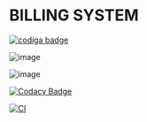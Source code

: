 # BILLING SYSTEM


<a href="https://app.codiga.io/public/user/github/Kavya1-2-3">
   <img src="https://api.codiga.io/public/badge/user/github/Kavya1-2-3?style=light" alt="codiga badge" />
</a>

![image](https://user-images.githubusercontent.com/101272208/161370581-a23d5948-27ce-4a9f-a290-e2a35d3c81bb.png)

![image](https://user-images.githubusercontent.com/101272208/161370593-02b723a4-3db1-4d47-b019-a2107a3418ed.png)

[![Codacy Badge](https://app.codacy.com/project/badge/Grade/458e0e448e9f424c9fa5f05ab3bb991f)](https://www.codacy.com/gh/Kavya1-2-3/Main-project/dashboard?utm_source=github.com&amp;utm_medium=referral&amp;utm_content=Kavya1-2-3/Main-project&amp;utm_campaign=Badge_Grade)

[![CI](https://github.com/Kavya1-2-3/M1_Billing-system-main/actions/workflows/1main.yml/badge.svg)](https://github.com/Kavya1-2-3/M1_Billing-system-main/actions/workflows/1main.yml)
